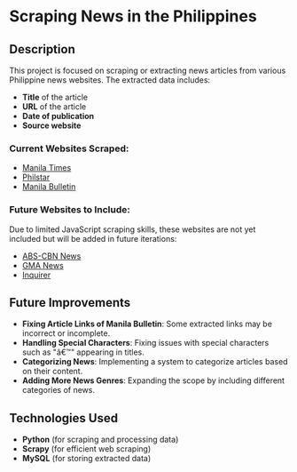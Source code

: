 # Scraping News in the Philippines

## Description
This project is focused on scraping or extracting news articles from various Philippine news websites. The extracted data includes:
- **Title** of the article
- **URL** of the article
- **Date of publication**
- **Source website**

### Current Websites Scraped:
- [Manila Times](https://www.manilatimes.net)
- [Philstar](https://www.philstar.com)
- [Manila Bulletin](https://mb.com.ph)

### Future Websites to Include:
Due to limited JavaScript scraping skills, these websites are not yet included but will be added in future iterations:
- [ABS-CBN News](https://news.abs-cbn.com)
- [GMA News](https://www.gmanetwork.com/news/)
- [Inquirer](https://www.inquirer.net)

## Future Improvements
- **Fixing Article Links of Manila Bulletin**: Some extracted links may be incorrect or incomplete.
- **Handling Special Characters**: Fixing issues with special characters such as "â€™" appearing in titles.
- **Categorizing News**: Implementing a system to categorize articles based on their content.
- **Adding More News Genres**: Expanding the scope by including different categories of news.

## Technologies Used
- **Python** (for scraping and processing data)
- **Scrapy** (for efficient web scraping)
- **MySQL** (for storing extracted data)


